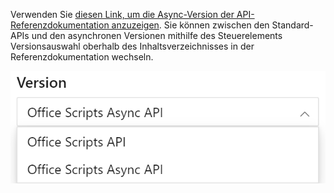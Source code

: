 Verwenden Sie [diesen Link, um die Async-Version der API-Referenzdokumentation anzuzeigen](/javascript/api/office-scripts/excelscript?view=office-scripts-async&preserve-view=true). Sie können zwischen den Standard-APIs und den asynchronen Versionen mithilfe des Steuerelements Versionsauswahl oberhalb des Inhaltsverzeichnisses in der Referenzdokumentation wechseln.

![Das Versionsauswahl-Steuerelement in der Referenzdokumentation.](../images/reference-documentation-version-picker.png)
